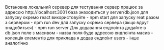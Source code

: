 Встановив локальний серевер для тестування
сервер працює за адресою  http://localhost:3001
база знаходиться у server/db.json
для запуску окремо react використовуйте - npm start
для запуску reat разом з сервером - npm run dev
для запуску окремо сервера (якщо вдруг знадобиться) - npm run server
Для додавання ендпоінта додайте в db.json поле з масивом - назва поля буде адресою ендпоінта
масив - колекція елементів
для приклада я додав ендпоінт users - інше аналогічно